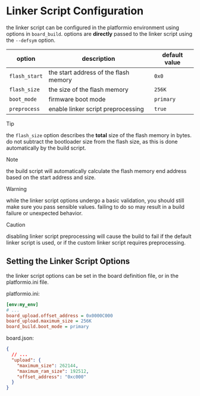 # Linker Script Configuration

the linker script can be configured in the platformio environment using options in `board_build`.
options are **directly** passed to the linker script using the `--defsym` option.

| option        | description                           | default value |
| ------------- | ------------------------------------- | ------------- |
| `flash_start` | the start address of the flash memory | `0x0`         |
| `flash_size`  | the size of the flash memory          | `256K`        |
| `boot_mode`   | firmware boot mode                    | `primary`     |
| `preprocess`  | enable linker script preprocessing    | `true`        |

> [!TIP]
> the `flash_size` option describes the **total** size of the flash memory in bytes.
> do not subtract the bootloader size from the flash size, as this is done automatically by the build script.

> [!NOTE]
> the build script will automatically calculate the flash memory end address based on the start address and size.

> [!WARNING]
> while the linker script options undergo a basic validation, you should still make sure you pass sensible values.
> failing to do so may result in a build failure or unexpected behavior.

> [!CAUTION]
> disabling linker script preprocessing will cause the build to fail if the default linker script is used, or
> if the custom linker script requires preprocessing.


## Setting the Linker Script Options

the linker script options can be set in the board definition file, or in the platformio.ini file.


platformio.ini:
```ini
[env:my_env]
# ...
board_upload.offset_address = 0x0000C000
board_upload.maximum_size = 256K
board_build.boot_mode = primary
```


board.json:
```json
{
  // ...
  "upload": {
    "maximum_size": 262144,
    "maximum_ram_size": 192512,
    "offset_address": "0xc000"
  }
}
```
